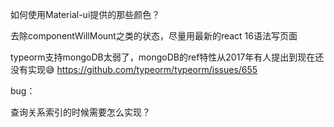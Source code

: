 如何使用Material-ui提供的那些颜色？



去除componentWillMount之类的状态，尽量用最新的react 16语法写页面

typeorm支持mongoDB太弱了，mongoDB的ref特性从2017年有人提出到现在还没有实现😅  https://github.com/typeorm/typeorm/issues/655

bug：

查询关系索引的时候需要怎么实现？
